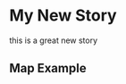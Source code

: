 # My New Story

this is a great new story
## Map Example <!--{as="eox-map" style="width: 100%; height: 500px;" layers='[ { "type": "Tile", "properties": { "id": "TOPO-WMS" }, "source": { "type": "TileWMS", "url": "https://ows.mundialis.de/services/service", "params": { "LAYERS": "TOPO-WMS" } } } ]' zoom="2" center=[15,48] }-->
